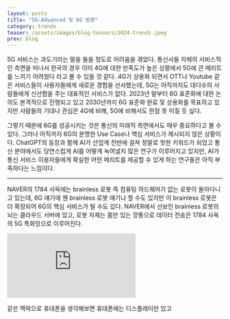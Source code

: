 ```yaml
---
layout: posts
title: "5G-Advanced 및 6G 동향"
category: trends
teaser: /assets/images/blog-teasers/2024-trends.jpeg
prev: blog
---
```


5G 서비스는 과도기라는 말을 들을 정도로 어려움을 겪었다. 통신사들 자체의 서비스적인 측면을 떠나서 한국의 경우 이미 4G에 대한 만족도가 높은 상황에서 5G에 큰 메리트를 느끼기 어려웠다 라고 볼 수 있을 것 같다. 4G가 상용화 되면서 OTT나 Youtube 같은 서비스들이 사용자들에게 새로운 경험을 선사했는데, 5G는 아직까지도 대다수의 사람들에게 신선함을 주는 대표적인 서비스가 없다. 2023년 말부터 6G 표준화에 대한 논의도 본격적으로 진행되고 있고 2030년까지 6G 표준화 완료 및 상용화를 목표하고 있지만 사람들의 기대나 관심은 4G에 비해, 5G에 비해서도 한참 못 미칠 듯 싶다.

그렇기 때문에 6G를 성공시키는 것은 통신의 미래적 측면에서도 매우 중요하다고 볼 수 있다. 그러나 아직까지 6G의 분명한 Use Case나 핵심 서비스가 제시되지 않은 상황이다. ChatGPT의 등장과 함께 AI가 산업계 전반에 걸쳐 정말로 핫한 키워드가 되었고 통신 분야에서도 당연스럽게 AI를 어떻게 녹여낼지 많은 연구가 이루어지고 있지만, AI가 통신 서비스 이용자들에게 확실한 어떤 메리트를 제공할 수 있게 하는 연구들은 아직 부족하다는 느낌이다.

---

NAVER의 1784 사옥에는 brainless 로봇 즉 컴퓨팅 하드웨어가 없는 로봇이 돌아다니고 있는데, 6G 얘기에 웬 brainless 로봇 얘기냐 할 수도 있지만 이 brainless 로봇은 더 확장되어 6G의 핵심 서비스가 될 수도 있다. NAVER에서 선보인 brainless 로봇의 뇌는 클라우드 서버에 있고, 로봇 자체는 몸만 있는 깡통으로 데이터 전송은 1784 사옥의 5G 특화망으로 이루어진다.

<iframe class="vid__medium" src="https://www.youtube.com/embed/Ly5tXchco3I?si=E0zcAs6olc59wJeM" title="YouTube video player" frameborder="0" allow="accelerometer; autoplay; clipboard-write; encrypted-media; gyroscope; picture-in-picture; web-share" allowfullscreen></iframe>

같은 맥락으로 휴대폰을 생각해보면 휴대폰에는 디스플레이만 있고